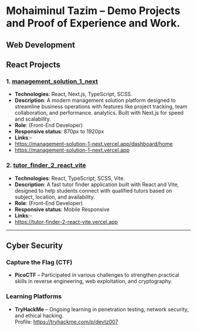 # Mohaiminul Tazim – Demo Projects and Proof of Experience and Work.

## Web Development
## React Projects

### 1. [management_solution_1_next](https://management-solution-1-next.vercel.app)
- **Technologies**: React, Next.js, TypeScript, SCSS.
- **Description**: A modern management solution platform designed to streamline business operations with features like project tracking, team collaboration, and performance. analytics. Built with Next.js for speed and scalability. 
- **Role**: (Front-End Developer)
- **Responsive status**: 870px to 1920px
- **Links**:-
- https://management-solution-1-next.vercel.app/dashboard/home
- https://management-solution-1-next.vercel.app


### 2. [tutor_finder_2_react_vite](https://tutor-finder-2-react-vite.vercel.app)
- **Technologies**: React, TypeScript, SCSS, Vite.
- **Description**: A fast tutor finder application built with React and Vite, designed to help students connect with qualified tutors based on subject, location, and availability.
- **Role**: (Front-End Developer)
- **Responsive status**: Mobile Responsive
- **Links**:-
- https://tutor-finder-2-react-vite.vercel.app

---

## Cyber Security

### Capture the Flag (CTF)
- **PicoCTF** – Participated in various challenges to strengthen practical skills in reverse engineering, web exploitation, and cryptography.

### Learning Platforms
- **TryHackMe** – Ongoing learning in penetration testing, network security, and ethical hacking.  
  Profile: https://tryhackme.com/p/devtz007

